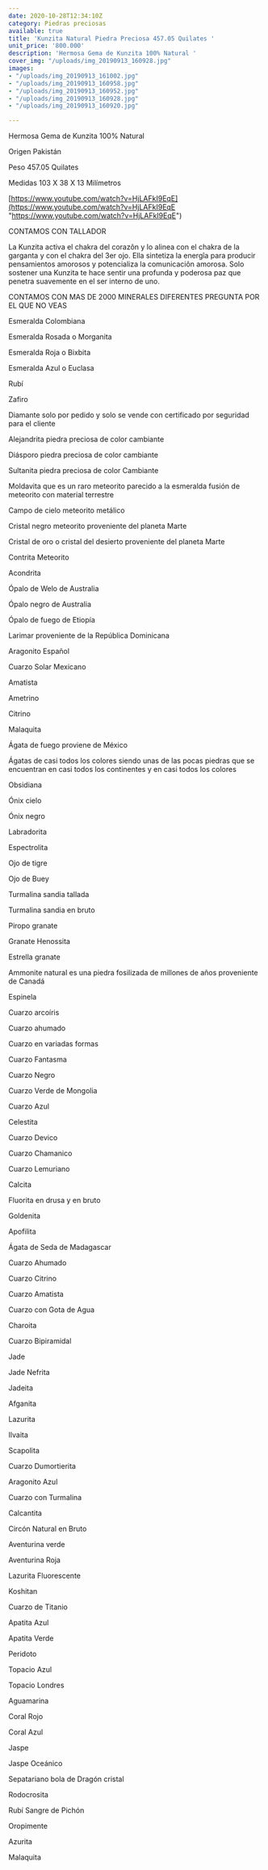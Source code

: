 ```yaml
---
date: 2020-10-28T12:34:10Z
category: Piedras preciosas
available: true
title: 'Kunzita Natural Piedra Preciosa 457.05 Quilates '
unit_price: '800.000'
description: 'Hermosa Gema de Kunzita 100% Natural '
cover_img: "/uploads/img_20190913_160928.jpg"
images:
- "/uploads/img_20190913_161002.jpg"
- "/uploads/img_20190913_160958.jpg"
- "/uploads/img_20190913_160952.jpg"
- "/uploads/img_20190913_160928.jpg"
- "/uploads/img_20190913_160920.jpg"

---
```

Hermosa Gema de Kunzita 100% Natural 

Origen Pakistán 

Peso 457.05 Quilates 

Medidas 103 X 38 X 13 Milímetros 

[https://www.youtube.com/watch?v=HjLAFkI9EqE](https://www.youtube.com/watch?v=HjLAFkI9EqE "https://www.youtube.com/watch?v=HjLAFkI9EqE")

CONTAMOS CON TALLADOR

La Kunzita activa el chakra del corazôn y lo alinea con el chakra de la garganta y con el chakra del 3er ojo. Ella sintetiza la energîa para producir pensamientos amorosos y potencializa la comunicaciôn amorosa. Solo sostener una Kunzita te hace sentir una profunda y poderosa paz que penetra suavemente en el ser interno de uno.

CONTAMOS CON MAS DE 2000 MINERALES DIFERENTES PREGUNTA POR EL QUE NO VEAS

Esmeralda Colombiana 

Esmeralda Rosada o Morganita

Esmeralda Roja o Bixbita

Esmeralda Azul o Euclasa 

Rubí 

Zafiro 

Diamante solo por pedido y solo se vende con certificado por seguridad para el cliente

Alejandrita piedra preciosa de color cambiante 

Diásporo piedra preciosa de color cambiante 

Sultanita piedra preciosa de color Cambiante 

Moldavita que es un raro meteorito parecido a la esmeralda fusión de meteorito con material terrestre 

Campo de cielo meteorito metálico 

Cristal negro meteorito proveniente del planeta Marte 

Cristal de oro o cristal del desierto proveniente del planeta Marte 

Contrita Meteorito 

Acondrita 

Ópalo de Welo de Australia 

Ópalo negro de Australia 

Ópalo de fuego de Etiopía 

Larimar proveniente de la República Dominicana 

Aragonito Español 

Cuarzo Solar Mexicano 

Amatista 

Ametrino 

Citrino 

Malaquita 

Ágata de fuego proviene de México 

Ágatas de casi todos los colores siendo unas de las pocas piedras que se encuentran en casi todos los continentes y en casi todos los colores 

Obsidiana 

Ónix cielo 

Ónix negro 

Labradorita 

Espectrolita

Ojo de tigre 

Ojo de Buey

Turmalina sandia tallada 

Turmalina sandia en bruto 

Piropo granate

Granate Henossita

Estrella granate 

Ammonite natural es una piedra fosilizada de millones de años proveniente de Canadá 

Espinela 

Cuarzo arcoíris 

Cuarzo ahumado 

Cuarzo en variadas formas 

Cuarzo Fantasma 

Cuarzo Negro

Cuarzo Verde de Mongolia 

Cuarzo Azul 

Celestita

Cuarzo Devico 

Cuarzo Chamanico

Cuarzo Lemuriano

Calcita 

Fluorita en drusa y en bruto 

Goldenita 

Apofilita 

Ágata de Seda de Madagascar 

Cuarzo Ahumado 

Cuarzo Citrino 

Cuarzo Amatista 

Cuarzo con Gota de Agua 

Charoita 

Cuarzo Bipiramidal 

Jade

Jade Nefrita

Jadeita

Afganita

Lazurita

Ilvaita

Scapolita

Cuarzo Dumortierita

Aragonito Azul

Cuarzo con Turmalina

Calcantita

Circón Natural en Bruto

Aventurina verde 

Aventurina Roja

Lazurita Fluorescente 

Koshitan

Cuarzo de Titanio

Apatita Azul 

Apatita Verde 

Peridoto

Topacio Azul 

Topacio Londres

Aguamarina 

Coral Rojo 

Coral Azul 

Jaspe 

Jaspe Oceánico 

Sepatariano bola de Dragón cristal 

Rodocrosita 

Rubí Sangre de Pichón 

Oropimente 

Azurita 

Malaquita